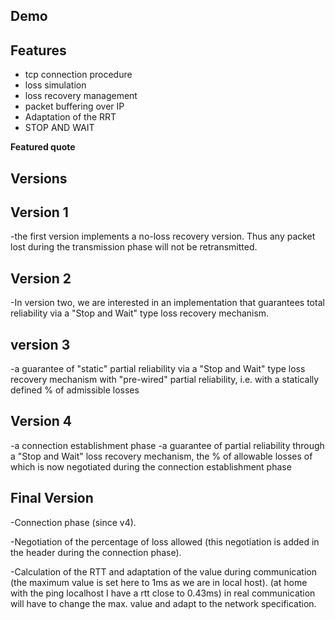 

Demo
----

Features
---------
- tcp connection procedure
- loss simulation
- loss recovery management
- packet buffering over IP
- Adaptation of the RRT
- STOP AND WAIT

**Featured quote**

**Versions**
--------------


**Version 1**
-------------

-the first version implements a no-loss recovery version. Thus any packet lost during the transmission phase will not be retransmitted.

**Version 2**
---------------
-In version two, we are interested in an implementation that guarantees total reliability via a "Stop and Wait" type loss recovery mechanism.


**version 3**
------------
-a guarantee of "static" partial reliability via a "Stop and Wait" type loss recovery mechanism with "pre-wired" partial reliability, i.e. with a statically defined % of admissible losses


**Version 4**
--------------
-a connection establishment phase
-a guarantee of partial reliability through a "Stop and Wait" loss recovery mechanism, the % of allowable losses of which is now negotiated during the connection establishment phase


**Final Version**
-----------------
-Connection phase (since v4).

-Negotiation of the percentage of loss allowed (this negotiation is added in the header during the connection phase).

-Calculation of the RTT and adaptation of the value during communication (the maximum value is set here to 1ms as we are in local host).
   (at home with the ping localhost I have a rtt close to 0.43ms)
   in real communication will have to change the max. value and adapt to the network specification.
